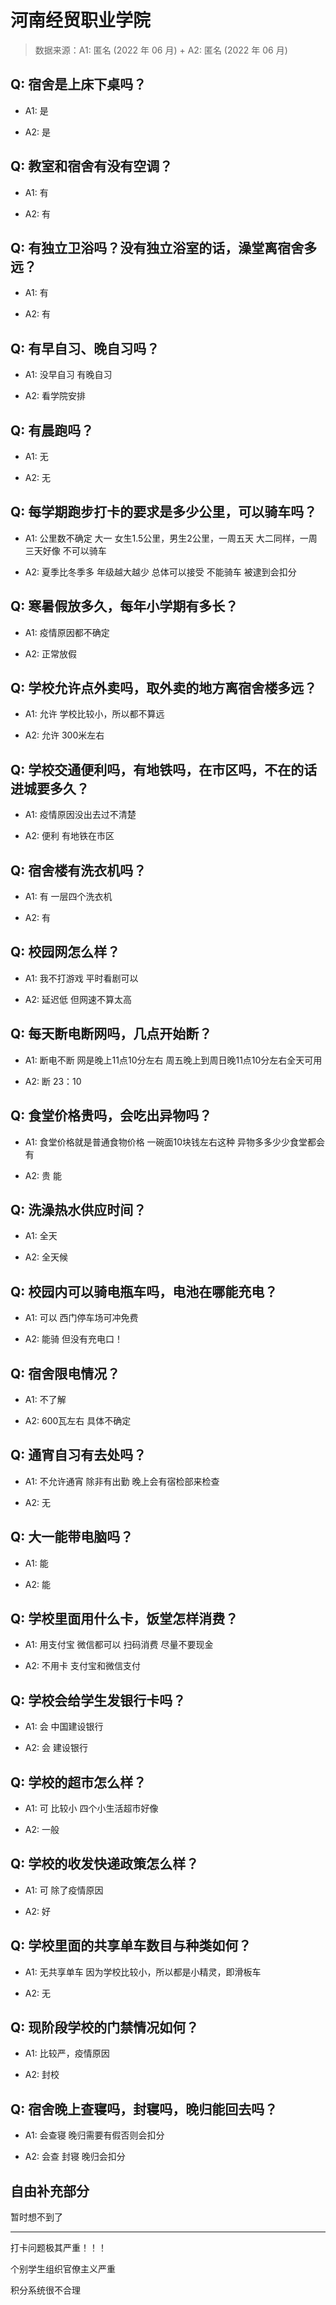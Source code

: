 # 河南经贸职业学院

> 数据来源：A1: 匿名 (2022 年 06 月) + A2: 匿名 (2022 年 06 月)

## Q: 宿舍是上床下桌吗？

- A1: 是

- A2: 是

## Q: 教室和宿舍有没有空调？

- A1: 有

- A2: 有

## Q: 有独立卫浴吗？没有独立浴室的话，澡堂离宿舍多远？

- A1: 有

- A2: 有

## Q: 有早自习、晚自习吗？

- A1: 没早自习 有晚自习

- A2: 看学院安排

## Q: 有晨跑吗？

- A1: 无

- A2: 无

## Q: 每学期跑步打卡的要求是多少公里，可以骑车吗？

- A1: 公里数不确定
大一 女生1.5公里，男生2公里，一周五天
大二同样，一周三天好像
不可以骑车

- A2: 夏季比冬季多 年级越大越少 总体可以接受 不能骑车 被逮到会扣分

## Q: 寒暑假放多久，每年小学期有多长？

- A1: 疫情原因都不确定

- A2: 正常放假

## Q: 学校允许点外卖吗，取外卖的地方离宿舍楼多远？

- A1: 允许
学校比较小，所以都不算远

- A2: 允许 300米左右

## Q: 学校交通便利吗，有地铁吗，在市区吗，不在的话进城要多久？

- A1: 疫情原因没出去过不清楚

- A2: 便利 有地铁在市区

## Q: 宿舍楼有洗衣机吗？

- A1: 有 一层四个洗衣机

- A2: 有

## Q: 校园网怎么样？

- A1: 我不打游戏
平时看剧可以

- A2: 延迟低 但网速不算太高

## Q: 每天断电断网吗，几点开始断？

- A1: 断电不断
网是晚上11点10分左右 
周五晚上到周日晚11点10分左右全天可用

- A2: 断 23：10

## Q: 食堂价格贵吗，会吃出异物吗？

- A1: 食堂价格就是普通食物价格
一碗面10块钱左右这种
异物多多少少食堂都会有

- A2: 贵 能

## Q: 洗澡热水供应时间？

- A1: 全天

- A2: 全天候

## Q: 校园内可以骑电瓶车吗，电池在哪能充电？

- A1: 可以
西门停车场可冲免费

- A2: 能骑 但没有充电口！

## Q: 宿舍限电情况？

- A1: 不了解

- A2: 600瓦左右 具体不确定

## Q: 通宵自习有去处吗？

- A1: 不允许通宵 除非有出勤
晚上会有宿检部来检查

- A2: 无

## Q: 大一能带电脑吗？

- A1: 能

- A2: 能

## Q: 学校里面用什么卡，饭堂怎样消费？

- A1: 用支付宝 微信都可以
扫码消费
尽量不要现金

- A2: 不用卡 支付宝和微信支付

## Q: 学校会给学生发银行卡吗？

- A1: 会
中国建设银行

- A2: 会 建设银行

## Q: 学校的超市怎么样？

- A1: 可
比较小 四个小生活超市好像

- A2: 一般

## Q: 学校的收发快递政策怎么样？

- A1: 可 除了疫情原因

- A2: 好

## Q: 学校里面的共享单车数目与种类如何？

- A1: 无共享单车
因为学校比较小，所以都是小精灵，即滑板车

- A2: 无

## Q: 现阶段学校的门禁情况如何？

- A1: 比较严，疫情原因

- A2: 封校

## Q: 宿舍晚上查寝吗，封寝吗，晚归能回去吗？

- A1: 会查寝 晚归需要有假否则会扣分

- A2: 会查 封寝 晚归会扣分

## 自由补充部分

暂时想不到了

***

打卡问题极其严重！！！

个别学生组织官僚主义严重

积分系统很不合理